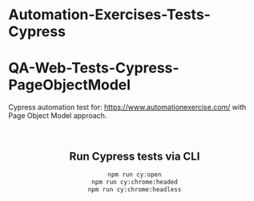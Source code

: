 # Automation-Exercises-Tests-Cypress
# QA-Web-Tests-Cypress-PageObjectModel

Cypress automation test for: https://www.automationexercise.com/ with Page Object Model approach.

<span align="center">


  <br/>

## Run Cypress tests via CLI
```sh
npm run cy:open
npm run cy:chrome:headed
npm run cy:chrome:headless
```
  
  </span>
